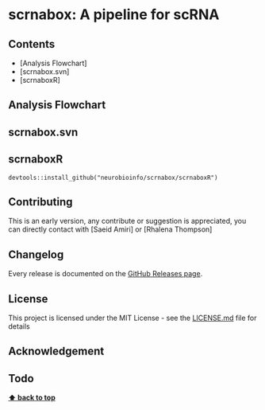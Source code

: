 # scrnabox: A pipeline for  scRNA

## Contents
- [Analysis Flowchart]
- [scrnabox.svn]
- [scrnaboxR]

## Analysis Flowchart
## scrnabox.svn
## scrnaboxR
```
devtools::install_github("neurobioinfo/scrnabox/scrnaboxR")
```
## Contributing
This is an early version, any contribute or suggestion is appreciated, you can directly contact with [Saeid Amiri] or [Rhalena Thompson] 
## Changelog
Every release is documented on the [GitHub Releases page](https://github.com/neurobioinfo/scrnabox/releases).
## License
This project is licensed under the MIT License - see the [LICENSE.md](https://github.com/neurobioinfo/scrnabox/blob/main/LICENSE) file for details
## Acknowledgement

## Todo

**[⬆ back to top](#contents)**
